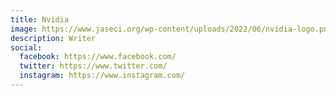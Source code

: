 ```yaml
---
title: Nvidia
image: https://www.jaseci.org/wp-content/uploads/2022/06/nvidia-logo.png
description: Writer
social:
  facebook: https://www.facebook.com/
  twitter: https://www.twitter.com/
  instagram: https://www.instagram.com/
---
```


